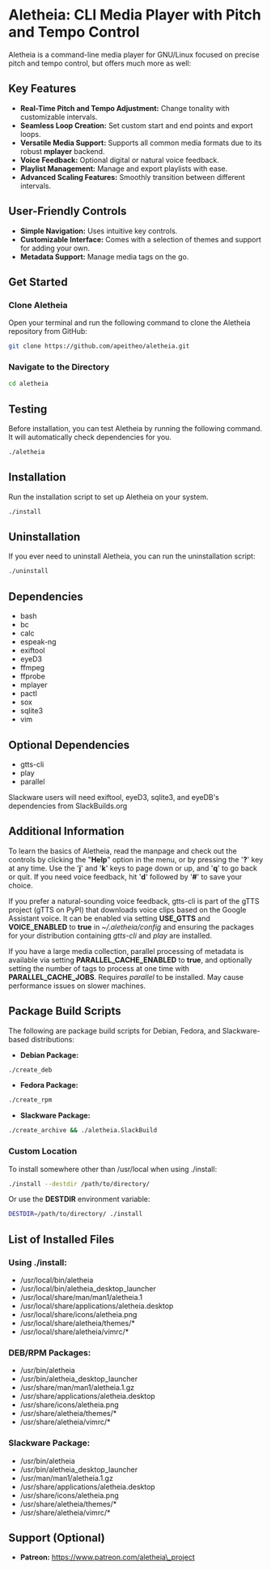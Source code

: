 # Aletheia: CLI Media Player with Pitch and Tempo Control

Aletheia is a command-line media player for GNU/Linux focused on precise pitch and tempo control, but offers much more as well:

## Key Features

- **Real-Time Pitch and Tempo Adjustment:** Change tonality with customizable intervals.
- **Seamless Loop Creation:** Set custom start and end points and export loops.
- **Versatile Media Support:** Supports all common media formats due to its robust **mplayer** backend.
- **Voice Feedback:** Optional digital or natural voice feedback.
- **Playlist Management:** Manage and export playlists with ease.
- **Advanced Scaling Features:** Smoothly transition between different intervals.

## User-Friendly Controls

- **Simple Navigation:** Uses intuitive key controls.
- **Customizable Interface:** Comes with a selection of themes and support for adding your own.
- **Metadata Support:** Manage media tags on the go.

## Get Started

### Clone Aletheia

Open your terminal and run the following command to clone the Aletheia repository from GitHub:

```bash
git clone https://github.com/apeitheo/aletheia.git
```

### Navigate to the Directory

```bash
cd aletheia
```

## Testing

Before installation, you can test Aletheia by running the following command. It will automatically check dependencies for you.

```bash
./aletheia
```

## Installation

Run the installation script to set up Aletheia on your system.

```bash
./install
```

## Uninstallation

If you ever need to uninstall Aletheia, you can run the uninstallation script:

```bash
./uninstall
```

## Dependencies

- bash
- bc
- calc
- espeak-ng
- exiftool
- eyeD3
- ffmpeg
- ffprobe
- mplayer
- pactl
- sox
- sqlite3
- vim

## Optional Dependencies

- gtts-cli
- play
- parallel

Slackware users will need exiftool, eyeD3, sqlite3, and eyeDB's dependencies from SlackBuilds.org

## Additional Information

To learn the basics of Aletheia, read the manpage and check out the controls by clicking the "**Help**" option in the menu, or by pressing the '**?**' key at any time. Use the '**j**' and '**k**' keys to page down or up, and '**q**' to go back or quit. If you need voice feedback, hit '**d**' followed by '**#**' to save your choice.

If you prefer a natural-sounding voice feedback, gtts-cli is part of the gTTS project (gTTS on PyPI) that downloads voice clips based on the Google Assistant voice. It can be enabled via setting **USE_GTTS** and **VOICE_ENABLED** to **true** in *~/.aletheia/config* and ensuring the packages for your distribution containing *gtts-cli* and *play* are installed.

If you have a large media collection, parallel processing of metadata is available via setting **PARALLEL_CACHE_ENABLED** to **true**, and optionally setting the number of tags to process at one time with **PARALLEL_CACHE_JOBS**. Requires *parallel* to be installed. May cause performance issues on slower machines.

## Package Build Scripts

The following are package build scripts for Debian, Fedora, and Slackware-based distributions:

- **Debian Package:**
```bash
./create_deb
```

- **Fedora Package:**
```bash
./create_rpm
```

- **Slackware Package:**
```bash
./create_archive && ./aletheia.SlackBuild
```

### Custom Location

To install somewhere other than /usr/local when using ./install:

```bash
./install --destdir /path/to/directory/
```

Or use the **DESTDIR** environment variable:

```bash
DESTDIR=/path/to/directory/ ./install
```

## List of Installed Files

### Using ./install:

- /usr/local/bin/aletheia
- /usr/local/bin/aletheia\_desktop\_launcher
- /usr/local/share/man/man1/aletheia.1
- /usr/local/share/applications/aletheia.desktop
- /usr/local/share/icons/aletheia.png
- /usr/local/share/aletheia/themes/*
- /usr/local/share/aletheia/vimrc/*

### DEB/RPM Packages:

- /usr/bin/aletheia
- /usr/bin/aletheia\_desktop\_launcher
- /usr/share/man/man1/aletheia.1.gz
- /usr/share/applications/aletheia.desktop
- /usr/share/icons/aletheia.png
- /usr/share/aletheia/themes/*
- /usr/share/aletheia/vimrc/*

### Slackware Package:

- /usr/bin/aletheia
- /usr/bin/aletheia\_desktop\_launcher
- /usr/man/man1/aletheia.1.gz
- /usr/share/applications/aletheia.desktop
- /usr/share/icons/aletheia.png
- /usr/share/aletheia/themes/*
- /usr/share/aletheia/vimrc/*

## Support (Optional)

- **Patreon:** https://www.patreon.com/aletheia\_project
